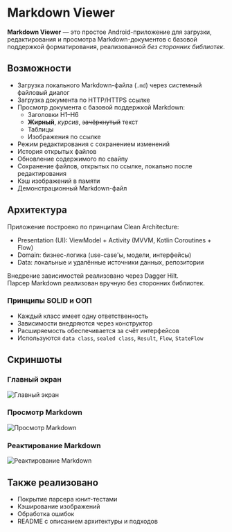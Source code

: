 # Markdown Viewer

**Markdown Viewer** — это простое Android-приложение для загрузки, редактирования и просмотра Markdown-документов с базовой поддержкой форматирования, реализованной *без сторонних библиотек*.

## Возможности

- Загрузка локального Markdown-файла (`.md`) через системный файловый диалог
- Загрузка документа по HTTP/HTTPS ссылке
- Просмотр документа с базовой поддержкой Markdown:
  - Заголовки H1–H6
  - **Жирный**, *курсив*, ~~зачёркнутый~~ текст
  - Таблицы
  - Изображения по ссылке
- Режим редактирования с сохранением изменений
- История открытых файлов
- Обновление содержимого по свайпу
- Сохранение файлов, открытых по ссылке, локально после редактирования
- Кэш изображений в памяти
- Демонстрационный Markdown-файл

## Архитектура

Приложение построено по принципам Clean Architecture:

- Presentation (UI): ViewModel + Activity (MVVM, Kotlin Coroutines + Flow)
- Domain: бизнес-логика (use-case'ы, модели, интерфейсы)
- Data: локальные и удалённые источники данных, репозитории

Внедрение зависимостей реализовано через Dagger Hilt.  
Парсер Markdown реализован вручную без сторонних библиотек.

### Принципы SOLID и ООП

- Каждый класс имеет одну ответственность
- Зависимости внедряются через конструктор
- Расширяемость обеспечивается за счёт интерфейсов
- Используются `data class`, `sealed class`, `Result`, `Flow`, `StateFlow`

## Скриншоты

### Главный экран
![Главный экран](https://github.com/user-attachments/assets/4aba5f83-cdbb-412b-816e-86ae5b732f21)

### Просмотр Markdown
![Просмотр Markdown](https://github.com/user-attachments/assets/8a3b36c6-4395-4767-8f69-4efe687f74c2)

### Реактирование Markdown 
![Реактирование Markdown](https://github.com/user-attachments/assets/3e680f7b-5072-4657-9450-1b1a7c6a40fb)


## Также реализовано

- Покрытие парсера юнит-тестами
- Кэширование изображений
- Обработка ошибок
- README с описанием архитектуры и подходов
